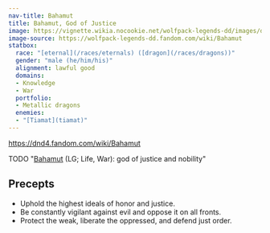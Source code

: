 ```yaml
---
nav-title: Bahamut
title: Bahamut, God of Justice
image: https://vignette.wikia.nocookie.net/wolfpack-legends-dd/images/d/df/Bahamut.jpg
image-source: https://wolfpack-legends-dd.fandom.com/wiki/Bahamut
statbox:
  race: "[eternal](/races/eternals) ([dragon](/races/dragons))"
  gender: "male (he/him/his)"
  alignment: lawful good
  domains:
  - Knowledge
  - War
  portfolio:
  - Metallic dragons
  enemies:
  - "[Tiamat](tiamat)"
---
```


https://dnd4.fandom.com/wiki/Bahamut

TODO
"[Bahamut](https://en.wikipedia.org/wiki/Bahamut_(Dungeons_%26_Dragons)) (LG; Life, War): god of justice and nobility"

## Precepts

* Uphold the highest ideals of honor and justice.
* Be constantly vigilant against evil and oppose it on all fronts.
* Protect the weak, liberate the oppressed, and defend just order.


